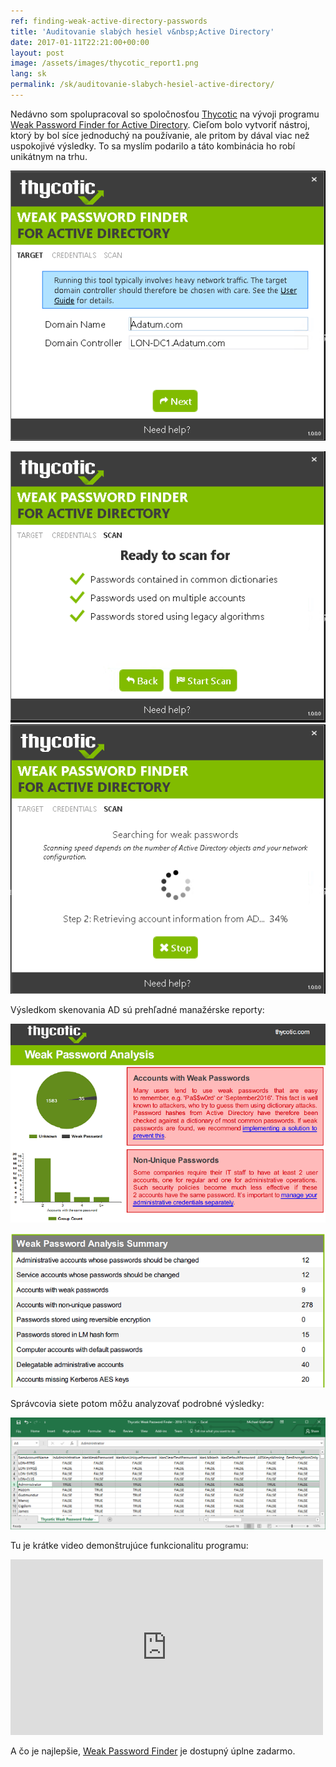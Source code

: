 ```yaml
---
ref: finding-weak-active-directory-passwords
title: 'Auditovanie slabých hesiel v&nbsp;Active Directory'
date: 2017-01-11T22:21:00+00:00
layout: post
image: /assets/images/thycotic_report1.png
lang: sk
permalink: /sk/auditovanie-slabych-hesiel-active-directory/
---
```


Nedávno som spolupracoval so&nbsp;spoločnosťou [Thycotic](https://thycotic.com/) na&nbsp;vývoji programu [Weak Password Finder for&nbsp;Active Directory](https://thycotic.com/solutions/free-it-tools/weak-password-finder/weak-password-finder-nvlss/). Cieľom bolo vytvoriť nástroj, ktorý by&nbsp;bol síce jednoduchý na&nbsp;používanie, ale&nbsp;pritom by&nbsp;dával viac než uspokojivé výsledky. To&nbsp;sa&nbsp;myslím podarilo a&nbsp;táto kombinácia ho&nbsp;robí unikátnym na&nbsp;trhu.

![Screenshot 1](../../assets/images/scanner_screen01.png)

<!--more-->

![Screenshot 2](../../assets/images/scanner_screen03.png)
![Screenshot 3](../../assets/images/scanner_screen04.png)

Výsledkom skenovania AD sú&nbsp;prehľadné manažérske reporty:

![Report 1](../../assets/images/thycotic_report1.png)

![Report 2](../../assets/images/thycotic_report2.png)

Správcovia siete potom môžu analyzovať podrobné výsledky:

![CSV Report](../../assets/images/thycotic_spreadsheet.png)

Tu je&nbsp;krátke video demonštrujúce funkcionalitu programu:

<iframe allowfullscreen="allowfullscreen" frameborder="0" height="281" mozallowfullscreen="mozallowfullscreen" src="https://player.vimeo.com/video/197521549" title="Weak Password Finder Demo" webkitallowfullscreen="webkitallowfullscreen" width="500"></iframe>

A&nbsp;čo je&nbsp;najlepšie, [Weak Password Finder](https://thycotic.com/solutions/free-it-tools/weak-password-finder/weak-password-finder-nvlss/) je&nbsp;dostupný úplne zadarmo.
